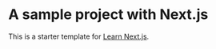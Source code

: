 # A sample project with Next.js

This is a starter template for [Learn Next.js](https://nextjs.org/learn).

